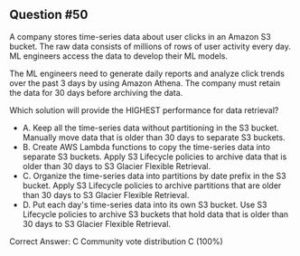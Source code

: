 ## Question #50

A company stores time-series data about user clicks in an Amazon S3 bucket. The raw data consists of millions of rows of user activity every day. ML engineers access the data to develop their ML models.

The ML engineers need to generate daily reports and analyze click trends over the past 3 days by using Amazon Athena. The company must retain the data for 30 days before archiving the data.

Which solution will provide the HIGHEST performance for data retrieval?

- A. Keep all the time-series data without partitioning in the S3 bucket. Manually move data that is older than 30 days to separate S3 buckets.
- B. Create AWS Lambda functions to copy the time-series data into separate S3 buckets. Apply S3 Lifecycle policies to archive data that is older than 30 days to S3 Glacier Flexible Retrieval.
- C. Organize the time-series data into partitions by date prefix in the S3 bucket. Apply S3 Lifecycle policies to archive partitions that are older than 30 days to S3 Glacier Flexible Retrieval.
- D. Put each day's time-series data into its own S3 bucket. Use S3 Lifecycle policies to archive S3 buckets that hold data that is older than 30 days to S3 Glacier Flexible Retrieval. 

Correct Answer: 
C Community vote distribution C (100%)